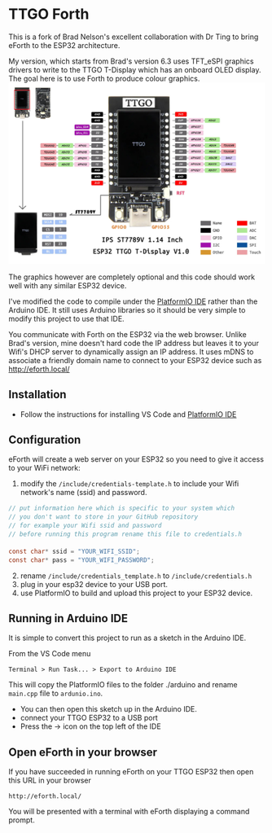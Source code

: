 # TTGO Forth

This is a fork of Brad Nelson's excellent collaboration with Dr Ting to bring eForth to the ESP32 architecture.

My version, which starts from Brad's version 6.3 uses TFT_eSPI graphics drivers to write to the TTGO T-Display which has an onboard OLED display. The goal here is to use Forth to produce colour graphics. ![TTGO T-Display](TTGO.jpg)

The graphics however are completely optional and this code should work well with any similar ESP32 device.

I've modified the code to compile under the [PlatformIO IDE](https://platformio.org/platformio-ide) rather than the Arduino IDE. It still uses Arduino libraries so it should be very simple to modify this project to use that IDE.

You communicate with Forth on the ESP32 via the web browser. Unlike Brad's version, mine doesn't hard code the IP address but leaves it to your Wifi's DHCP server to dynamically assign an IP address. It uses mDNS to associate a friendly domain name to connect to your ESP32 device such as http://eforth.local/

## Installation

-   Follow the instructions for installing VS Code and [PlatformIO IDE](https://platformio.org/platformio-ide)

## Configuration

eForth will create a web server on your ESP32 so you need to give it access to your WiFi network:

1. modify the `/include/credentials-template.h` to include your Wifi network's name (ssid) and password.

```C
// put information here which is specific to your system which
// you don't want to store in your GitHub repository
// for example your Wifi ssid and password
// before running this program rename this file to credentials.h

const char* ssid = "YOUR_WIFI_SSID";
const char* pass = "YOUR_WIFI_PASSWORD";
```

2. rename `/include/credentials_template.h` to `/include/credentials.h`
3. plug in your esp32 device to your USB port.
4. use PlatformIO to build and upload this project to your ESP32 device.

## Running in Arduino IDE

It is simple to convert this project to run as a sketch in the Arduino IDE.

From the VS Code menu

```
Terminal > Run Task... > Export to Arduino IDE
```

This will copy the PlatformIO files to the folder ./arduino and rename `main.cpp` file to `ardunio.ino`.

-   You can then open this sketch up in the Arduino IDE.
-   connect your TTGO ESP32 to a USB port
-   Press the -> icon on the top left of the IDE

## Open eForth in your browser

If you have succeeded in running eForth on your TTGO ESP32 then open this URL in your browser

```
http://eforth.local/
```

You will be presented with a terminal with eForth displaying a command prompt.
